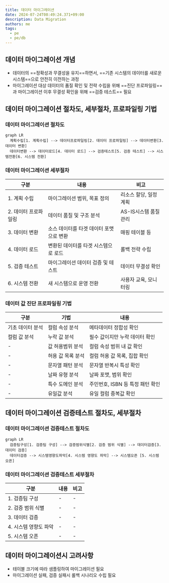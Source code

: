 ```yaml
---
title: 데이터 마이그레이션
date: 2024-07-24T08:49:24.371+09:00
description: Data Migration
authors: me
tags: 
  - pe
  - pe/db 
---
```


## 데이터 마이그레이션 개념

- 데이터의 ==정확성과 무결성을 유지==하면서, ==기존 시스템의 데이터를 새로운 시스템==으로 안전히 이전하는 과정
- 마이그레이션 대상 데이터의 품질 확인 및 전략 수립을 위해 ==진단 프로파일링==과 마이그레이션 이후 무결성 확인을 위해 ==검증 테스트== 필요

## 데이터 마이그레이션 절차도, 세부절차, 프로파일링 기법

### 데이터 마이그레이션 절차도

```mermaid
graph LR
  계획수립[1. 계획수립] --> 데이터프로파일링[2. 데이터 프로파일링] --> 데이터변환[3. 데이터 변환]
  데이터변환 --> 데이터로드[4. 데이터 로드] --> 검증테스트[5. 검증 테스트] --> 시스템전환[6. 시스템 전환]
```

### 데이터 마이그레이션 세부절차

| 구분 | 내용 | 비고 |
| --- | --- | --- |
| 1. 계획 수립 | 마이그레이션 범위, 목표 정의 | 리소스 할당, 일정 계획 |
| 2. 데이터 프로파일링 | 데이터 품질 및 구조 분석 | AS-IS시스템 품질 관리 |
| 3. 데이터 변환 | 소스 데이터를 타겟 데이터 포맷으로 변환 | 매핑 테이블 등 |
| 4. 데이터 로드 | 변환된 데이터를 타겟 시스템으로 로드 | 롤백 전략 수립 |
| 5. 검증 테스트 | 마이그레이션 데이터 검증 및 테스트 | 데이터 무결성 확인 |
| 6. 시스템 전환 | 새 시스템으로 운영 전환 | 사용자 교육, 모니터링 |

### 데이터 값 진단 프로파일링 기법

| 구분 | 기법 | 내용 |
| --- | --- | --- |
| 기초 데이터 분석 | 컬럼 속성 분석 | 메타데이터 정합성 확인 |
| 컬럼 값 분석 | 누락 값 분석 | 필수 값이지만 누락 데이터 확인 |
| - | 값 허용범위 분석 | 컬럼 속성 범위 내 값 확인 |
| - | 허용 값 목록 분석 | 컬럼 허용 값 목록, 집합 확인 |
| - | 문자열 패턴 분석 | 문자열 반복시 특성 확인 |
| - | 날짜 유형 분석 | 날짜 포맷, 범위 확인 |
| - | 특수 도메인 분석 | 주민번호, ISBN 등 특정 패턴 확인 |
| - | 유일값 분석 | 유일 컬럼 중복값 확인 |

## 데이터 마이그레이션 검증테스트 절차도, 세부절차

### 데이터 마이그레이션 검증테스트 절차도

```mermaid
graph LR 
  검증팀구성[1. 검증팀 구성] --> 검증범위식별[2. 검증 범위 식별] --> 데이터검증[3. 데이터 검증]
  데이터검증 --> 시스템영향도파악[4. 시스템 영향도 파악] --> 시스템오픈 [5. 시스템 오픈]
```

### 데이터 마이그레이션 검증테스트 세부절차

| 구분 | 내용 | 비고 |
| --- | --- | --- |
| 1. 검증팀 구성 | - | - |
| 2. 검증 범위 식별 | - | - |
| 3. 데이터 검증 | - | - |
| 4. 시스템 영향도 파악 | - | - |
| 5. 시스템 오픈 | - | - |

## 데이터 마이그레이션시 고려사항

- 테이블 크기에 따라 샘플링하여 마이그레이션 필요
- 마이그레이션 실패, 검증 실패시 롤백 시나리오 수립 필요

